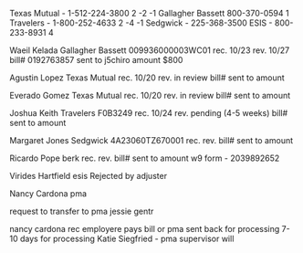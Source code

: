 Texas Mutual - 1-512-224-3800 2 -2 -1
Gallagher Bassett 800-370-0594 1
Travelers - 1-800-252-4633 2 -4 -1
Sedgwick - 225-368-3500
ESIS - 800-233-8931 4

Waeil Kelada
Gallagher Bassett 009936000003WC01
rec. 10/23
rev. 10/27
bill# 0192763857
sent to j5chiro
amount $800


Agustin Lopez
Texas Mutual
rec. 10/20
rev. in review
bill#
sent to
amount


Everado Gomez
Texas Mutual
rec. 10/20
rev. in review
bill#
sent to
amount


Joshua Keith
Travelers F0B3249
rec. 10/24
rev. pending (4-5 weeks)
bill#
sent to
amount


Margaret Jones
Sedgwick 4A23060TZ670001
rec.
rev.
bill#
sent to
amount


Ricardo Pope
berk
rec.
rev.
bill#
sent to
amount
w9 form - 2039892652


Virides Hartfield
esis
Rejected by adjuster


Nancy Cardona
pma


request to transfer to pma
jessie gentr

nancy cardona
rec
employere pays bill or pma
sent back for processing
7-10 days for processing
Katie Siegfried - pma
supervisor will
